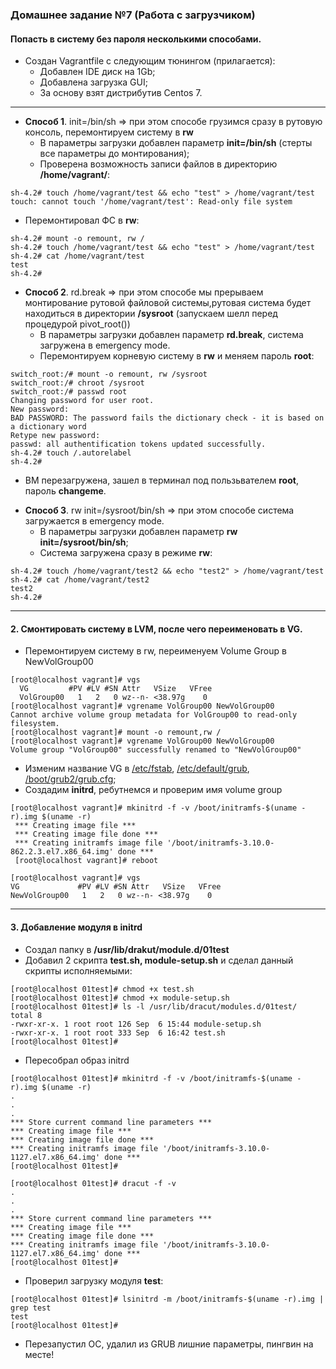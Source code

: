 ### Домашнее задание №7 (Работа с загрузчиком)
#### Попасть в систему без пароля несколькими способами.
* Создан Vagrantfile с следующим тюнингом (прилагается):
  - Добавлен IDE диск на 1Gb;
  - Добавлена загрузка GUI;
  - За основу взят дистрибутив Centos 7.
___
* __Способ 1__. init=/bin/sh => при этом способе грузимся сразу в рутовую консоль, перемонтируем систему в __rw__
  - В параметры загрузки добавлен параметр __init=/bin/sh__ (стерты все параметры до монтирования);
  - Проверена возможность записи файлов в директорию __/home/vagrant/__:
```console
sh-4.2# touch /home/vagrant/test && echo "test" > /home/vagrant/test
touch: cannot touch '/home/vagrant/test': Read-only file system
```
  - Перемонтировал ФС в __rw__:
```console
sh-4.2# mount -o remount, rw /
sh-4.2# touch /home/vagrant/test && echo "test" > /home/vagrant/test
sh-4.2# cat /home/vagrant/test
test
sh-4.2#
```
* __Способ 2__. rd.break => при этом способе мы прерываем монтирование рутовой файловой системы,рутовая система будет находиться в директории __/sysroot__ (запускаем шелл перед процедурой pivot_root())
  - В параметры загрузки добавлен параметр __rd.break__, система загружена в emergency mode.
  - Перемонтируем корневую систему в __rw__ и меняем пароль __root__:
```console
switch_root:/# mount -o remount, rw /sysroot
switch_root:/# chroot /sysroot
switch_root:/# passwd root
Changing password for user root.
New password:
BAD PASSWORD: The password fails the dictionary check - it is based on a dictionary word
Retype new password:
passwd: all authentification tokens updated successfully.
sh-4.2# touch /.autorelabel
sh-4.2#
```
  - ВМ перезагружена, зашел в терминал под пользьвателем __root__, пароль __changeme__.

* __Способ 3__. rw init=/sysroot/bin/sh => при этом способе система загружается в emergency mode.
  - В параметры загрузки добавлен параметр __rw init=/sysroot/bin/sh__;
  - Система загружена сразу в режиме __rw__:
```console
sh-4.2# touch /home/vagrant/test2 && echo "test2" > /home/vagrant/test
sh-4.2# cat /home/vagrant/test2
test2
sh-4.2#
```
___
#### 2. Смонтировать систему в LVM, после чего переименовать в VG.
* Перемонтируем систему в rw, переименуем Volume Group в NewVolGroup00
```console
[root@localhost vagrant]# vgs
  VG         #PV #LV #SN Attr   VSize   VFree
  VolGroup00   1   2   0 wz--n- <38.97g    0 
[root@localhost vagrant]# vgrename VolGroup00 NewVolGroup00
Cannot archive volume group metadata for VolGroup00 to read-only filesystem.
[root@localhost vagrant]# mount -o remount,rw /         
[root@localhost vagrant]# vgrename VolGroup00 NewVolGroup00
Volume group "VolGroup00" successfully renamed to "NewVolGroup00"
```
* Изменим название VG в [/etc/fstab](https://github.com/uNkindy/Otus_Unit_7_System_Load/blob/main/fstab), [/etc/default/grub](https://github.com/uNkindy/Otus_Unit_7_System_Load/blob/main/grub), [/boot/grub2/grub.cfg](https://github.com/uNkindy/Otus_Unit_7_System_Load/blob/main/grub.cfg);
* Создадим __initrd__, ребутнемся и проверим имя volume group
```console
[root@localhost vagrant]# mkinitrd -f -v /boot/initramfs-$(uname -r).img $(uname -r)
 *** Creating image file ***
 *** Creating image file done ***
 *** Creating initramfs image file '/boot/initramfs-3.10.0-862.2.3.el7.x86_64.img' done ***
 [root@localhost vagrant]# reboot
 ```
 ```console
 [root@localhost vagrant]# vgs
 VG             #PV #LV #SN Attr   VSize   VFree
 NewVolGroup00   1   2   0 wz--n- <38.97g    0 
 ```
___
#### 3. Добавление модуля в initrd
* Создал папку в __/usr/lib/drakut/module.d/01test__
* Добавил 2 скрипта __test.sh, module-setup.sh__ и сделал данный скрипты исполняемыми:
```console
[root@localhost 01test]# chmod +x test.sh
[root@localhost 01test]# chmod +x module-setup.sh
[root@localhost 01test]# ls -l /usr/lib/dracut/modules.d/01test/
total 8
-rwxr-xr-x. 1 root root 126 Sep  6 15:44 module-setup.sh
-rwxr-xr-x. 1 root root 333 Sep  6 16:42 test.sh
[root@localhost 01test]# 
```
* Пересобрал образ initrd
```console
[root@localhost 01test]# mkinitrd -f -v /boot/initramfs-$(uname -r).img $(uname -r)
.
.
.
*** Store current command line parameters ***
*** Creating image file ***
*** Creating image file done ***
*** Creating initramfs image file '/boot/initramfs-3.10.0-1127.el7.x86_64.img' done ***
[root@localhost 01test]# 
```
```console 
[root@localhost 01test]# dracut -f -v
.
.
.
*** Store current command line parameters ***
*** Creating image file ***
*** Creating image file done ***
*** Creating initramfs image file '/boot/initramfs-3.10.0-1127.el7.x86_64.img' done ***
[root@localhost 01test]# 
```
* Проверил загрузку модуля __test__:
```console
[root@localhost 01test]# lsinitrd -m /boot/initramfs-$(uname -r).img | grep test
test
[root@localhost 01test]# 
```
* Перезапустил ОС, удалил из GRUB лишние параметры, пингвин на месте!


